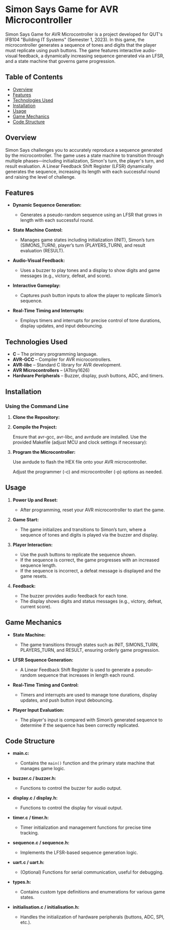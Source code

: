 # Simon Says Game for AVR Microcontroller

Simon Says Game for AVR Microcontroller is a project developed for QUT's IFB104 "Building IT Systems" (Semester 1, 2023). In this game, the microcontroller generates a sequence of tones and digits that the player must replicate using push buttons. The game features interactive audio-visual feedback, a dynamically increasing sequence generated via an LFSR, and a state machine that governs game progression.

## Table of Contents

- [Overview](#overview)
- [Features](#features)
- [Technologies Used](#technologies-used)
- [Installation](#installation)
- [Usage](#usage)
- [Game Mechanics](#game-mechanics)
- [Code Structure](#code-structure)

## Overview

Simon Says challenges you to accurately reproduce a sequence generated by the microcontroller. The game uses a state machine to transition through multiple phases—including initialization, Simon's turn, the player's turn, and result evaluation. A Linear Feedback Shift Register (LFSR) dynamically generates the sequence, increasing its length with each successful round and raising the level of challenge.

## Features

- **Dynamic Sequence Generation:**
  - Generates a pseudo-random sequence using an LFSR that grows in length with each successful round.
  
- **State Machine Control:**
  - Manages game states including initialization (INIT), Simon’s turn (SIMONS_TURN), player’s turn (PLAYERS_TURN), and result evaluation (RESULT).

- **Audio-Visual Feedback:**
  - Uses a buzzer to play tones and a display to show digits and game messages (e.g., victory, defeat, and score).

- **Interactive Gameplay:**
  - Captures push button inputs to allow the player to replicate Simon’s sequence.

- **Real-Time Timing and Interrupts:**
  - Employs timers and interrupts for precise control of tone durations, display updates, and input debouncing.

## Technologies Used

- **C** – The primary programming language.
- **AVR-GCC** – Compiler for AVR microcontrollers.
- **AVR-libc** – Standard C library for AVR development.
- **AVR Microcontrollers** – (ATtiny1626)
- **Hardware Peripherals** – Buzzer, display, push buttons, ADC, and timers.

## Installation

### Using the Command Line

1. **Clone the Repository:**


2. **Compile the Project:**

   Ensure that avr-gcc, avr-libc, and avrdude are installed. Use the provided Makefile (adjust MCU and clock settings if necessary):


3. **Program the Microcontroller:**

   Use avrdude to flash the HEX file onto your AVR microcontroller.

   Adjust the programmer (-c) and microcontroller (-p) options as needed.

## Usage

1. **Power Up and Reset:**
   - After programming, reset your AVR microcontroller to start the game.

2. **Game Start:**
   - The game initializes and transitions to Simon’s turn, where a sequence of tones and digits is played via the buzzer and display.

3. **Player Interaction:**
   - Use the push buttons to replicate the sequence shown.
   - If the sequence is correct, the game progresses with an increased sequence length.
   - If the sequence is incorrect, a defeat message is displayed and the game resets.

4. **Feedback:**
   - The buzzer provides audio feedback for each tone.
   - The display shows digits and status messages (e.g., victory, defeat, current score).

## Game Mechanics

- **State Machine:**
  - The game transitions through states such as INIT, SIMONS_TURN, PLAYERS_TURN, and RESULT, ensuring orderly game progression.

- **LFSR Sequence Generation:**
  - A Linear Feedback Shift Register is used to generate a pseudo-random sequence that increases in length each round.

- **Real-Time Timing and Control:**
  - Timers and interrupts are used to manage tone durations, display updates, and push button input debouncing.

- **Player Input Evaluation:**
  - The player's input is compared with Simon’s generated sequence to determine if the sequence has been correctly replicated.

## Code Structure

- **main.c:**
  - Contains the `main()` function and the primary state machine that manages game logic.

- **buzzer.c / buzzer.h:**
  - Functions to control the buzzer for audio output.

- **display.c / display.h:**
  - Functions to control the display for visual output.

- **timer.c / timer.h:**
  - Timer initialization and management functions for precise time tracking.

- **sequence.c / sequence.h:**
  - Implements the LFSR-based sequence generation logic.

- **uart.c / uart.h:**
  - (Optional) Functions for serial communication, useful for debugging.

- **types.h:**
  - Contains custom type definitions and enumerations for various game states.

- **initialisation.c / initialisation.h:**
  - Handles the initialization of hardware peripherals (buttons, ADC, SPI, etc.).
